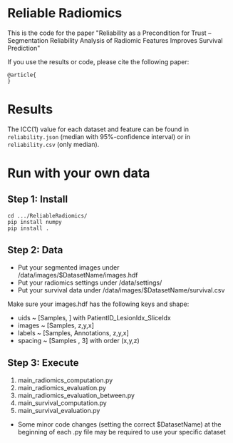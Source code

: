 # Reliable Radiomics 

This is the code for the paper "Reliability as a Precondition for Trust –Segmentation Reliability Analysis of Radiomic Features Improves Survival Prediction" 

If you use the results or code, please cite the following paper:
```
@article{
}
```

# Results 
The ICC(1) value for each dataset and feature can be found in `reliability.json` (median with 95%-confidence interval) or in `reliability.csv` (only median).  



# Run with your own data

## Step 1: Install 
    cd .../ReliableRadiomics/
    pip install numpy 
    pip install . 

## Step 2: Data

* Put your segmented images under /data/images/$DatasetName/images.hdf
* Put your radiomics settings under  /data/settings/
* Put your survival data under /data/images/$DatasetName/survival.csv

Make sure your images.hdf has the following keys and shape:
* uids   ~ [Samples, ] with PatientID_LesionIdx_SliceIdx
* images ~ [Samples, z,y,x]
* labels ~ [Samples, Annotations, z,y,x]
* spacing ~ [Samples , 3] with order (x,y,z) 

## Step 3: Execute 

1.  main_radiomics_computation.py
2. main_radiomics_evaluation.py
3. main_radiomics_evaluation_between.py
4. main_survival_computation.py
5. main_survival_evaluation.py

* Some minor code changes (setting the correct $DatasetName) at the beginning of each .py file may be required to use your specific dataset
